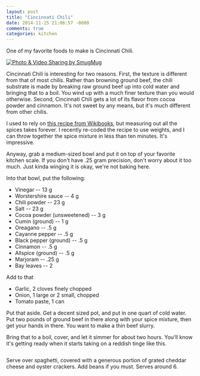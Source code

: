 ```yaml
---
layout: post
title: "Cincinnati Chili"
date: 2014-11-25 21:06:57 -0600
comments: true
categories: kitchen
---
```


One of my favorite foods to make is Cincinnati Chili.

<a href="http://agocs.smugmug.com/Other/Misc/i-FqqCCFQ/A" title="Photo & Video Sharing by SmugMug"><img src="http://agocs.smugmug.com/Other/Misc/i-FqqCCFQ/0/M/20141021214234-M.jpg" title="Photo & Video Sharing by SmugMug" alt="Photo & Video Sharing by SmugMug"></a>

Cincinnati Chili is interesting for two reasons. First, the texture is different from that of most chilis. Rather than browning ground beef, the chili substrate is made by breaking raw ground beef up into cold water and bringing that to a boil. You wind up with a much finer texture than you would otherwise. Second, Cincinnati Chili gets a lot of its flavor from cocoa powder and cinnamon. It's not sweet by any means, but it's much different from other chilis.

I used to rely on [this recipe from Wikibooks](http://en.wikibooks.org/wiki/Cookbook:Cincinnati-Style_Chili), but measuring out all the spices takes forever. I recently re-coded the recipe to use weights, and I can throw together the spice mixture in less than ten minutes. It's impressive.

Anyway, grab a medium-sized bowl and put it on top of your favorite kitchen scale. If you don't have .25 gram precision, don't worry about it too much. Just kinda winging it is okay, we're not baking here.

Into that bowl, put the following:

- Vinegar -- 13 g
- Worstershire sauce -- 4 g
- Chili powder -- 23 g
- Salt -- 23 g
- Cocoa powder (unsweetened) -- 3 g
- Cumin (ground) -- 1 g
- Oreagano -- .5 g
- Cayanne pepper -- .5 g
- Black pepper (ground) -- .5 g
- Cinnamon -- .5 g
- Allspice (ground) -- .5 g
- Marjoram -- .25 g
- Bay leaves -- 2

Add to that

- Garlic, 2 cloves finely chopped
- Onion, 1 large or 2 small, chopped
- Tomato paste, 1 can

Put that aside. Get a decent sized pot, and put in one quart of cold water. Put two pounds of ground beef in there along with your spice mixture, then get your hands in there. You want to make a thin beef slurry. 

Bring that to a boil, cover, and let it simmer for about two hours. You'll know it's getting ready when it starts taking on a reddish tinge like this.

<a href="http://agocs.smugmug.com/Other/Misc/i-cKKjddd/A" title=""><img src="http://agocs.smugmug.com/Other/Misc/i-cKKjddd/0/M/20141021211059-M.jpg" title="" alt=""></a>

Serve over spaghetti, covered with a generous portion of grated cheddar cheese and oyster crackers. Add beans if you must. Serves around 6.
